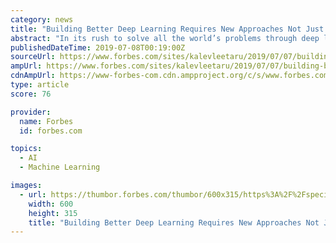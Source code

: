 ```yaml
---
category: news
title: "Building Better Deep Learning Requires New Approaches Not Just Bigger Data"
abstract: "In its rush to solve all the world’s problems through deep learning, Silicon Valley is increasingly embracing the idea of AI as a universal solver that can be rapidly adapted to any problem in any domain simply by taking a stock algorithm and feeding it ..."
publishedDateTime: 2019-07-08T00:19:00Z
sourceUrl: https://www.forbes.com/sites/kalevleetaru/2019/07/07/building-better-deep-learning-requires-new-approaches-not-just-bigger-data/
ampUrl: https://www.forbes.com/sites/kalevleetaru/2019/07/07/building-better-deep-learning-requires-new-approaches-not-just-bigger-data/amp/
cdnAmpUrl: https://www-forbes-com.cdn.ampproject.org/c/s/www.forbes.com/sites/kalevleetaru/2019/07/07/building-better-deep-learning-requires-new-approaches-not-just-bigger-data/amp/
type: article
score: 76

provider:
  name: Forbes
  id: forbes.com

topics:
  - AI
  - Machine Learning

images:
  - url: https://thumbor.forbes.com/thumbor/600x315/https%3A%2F%2Fspecials-images.forbesimg.com%2Fdam%2Fimageserve%2F966248982%2F960x0.jpg%3Ffit%3Dscale
    width: 600
    height: 315
    title: "Building Better Deep Learning Requires New Approaches Not Just Bigger Data"
---
```

